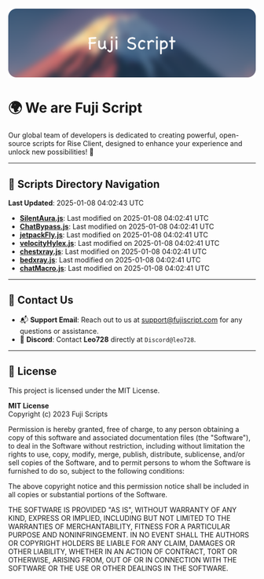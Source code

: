 ![Banner](.github/b.webp)

# 🌍 **We are Fuji Script**

Our global team of developers is dedicated to creating powerful, open-source scripts for Rise Client, designed to enhance your experience and unlock new possibilities! 🌟

---
<!-- SCRIPTS_NAVIGATION_START -->
## 📂 **Scripts Directory Navigation**

**Last Updated**: 2025-01-08 04:02:43 UTC

- **[SilentAura.js](scripts/SilentAura.js)**: Last modified on 2025-01-08 04:02:41 UTC
- **[ChatBypass.js](scripts/ChatBypass.js)**: Last modified on 2025-01-08 04:02:41 UTC
- **[jetpackFly.js](scripts/jetpackFly.js)**: Last modified on 2025-01-08 04:02:41 UTC
- **[velocityHylex.js](scripts/velocityHylex.js)**: Last modified on 2025-01-08 04:02:41 UTC
- **[chestxray.js](scripts/chestxray.js)**: Last modified on 2025-01-08 04:02:41 UTC
- **[bedxray.js](scripts/bedxray.js)**: Last modified on 2025-01-08 04:02:41 UTC
- **[chatMacro.js](scripts/chatMacro.js)**: Last modified on 2025-01-08 04:02:41 UTC

<!-- SCRIPTS_NAVIGATION_END -->

---

## 💬 **Contact Us**  
- 📬 **Support Email**: Reach out to us at [support@fujiscript.com](mailto:support@fujiscript.com) for any questions or assistance.  
- 💬 **Discord**: Contact **Leo728** directly at `Discord@leo728`.

---

## 📜 **License**

This project is licensed under the MIT License.  

**MIT License**  
Copyright (c) 2023 Fuji Scripts  

Permission is hereby granted, free of charge, to any person obtaining a copy of this software and associated documentation files (the "Software"), to deal in the Software without restriction, including without limitation the rights to use, copy, modify, merge, publish, distribute, sublicense, and/or sell copies of the Software, and to permit persons to whom the Software is furnished to do so, subject to the following conditions:  

The above copyright notice and this permission notice shall be included in all copies or substantial portions of the Software.  

THE SOFTWARE IS PROVIDED "AS IS", WITHOUT WARRANTY OF ANY KIND, EXPRESS OR IMPLIED, INCLUDING BUT NOT LIMITED TO THE WARRANTIES OF MERCHANTABILITY, FITNESS FOR A PARTICULAR PURPOSE AND NONINFRINGEMENT. IN NO EVENT SHALL THE AUTHORS OR COPYRIGHT HOLDERS BE LIABLE FOR ANY CLAIM, DAMAGES OR OTHER LIABILITY, WHETHER IN AN ACTION OF CONTRACT, TORT OR OTHERWISE, ARISING FROM, OUT OF OR IN CONNECTION WITH THE SOFTWARE OR THE USE OR OTHER DEALINGS IN THE SOFTWARE.  
